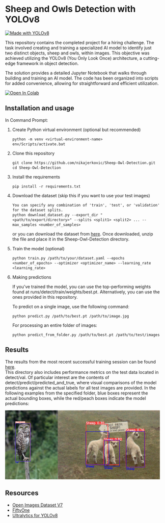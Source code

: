 # Sheep and Owls Detection with YOLOv8
[![Made with YOLOv8](https://img.shields.io/badge/Made_with-YOLOv8-green)](https://docs.ultralytics.com/)


This repository contains the completed project for a hiring challenge. The task involved creating and training a specialized AI model to identify just two distinct objects, sheep and owls, within images. This objective was achieved utilizing the YOLOv8 (You Only Look Once) architecture, a cutting-edge framework in object detection. 

The solution provides a detailed Jupyter Notebook that walks through building and training an AI model. The code has been organized into scripts for added convenience, allowing for straightforward and efficient utilization. 

[![Open In Colab](https://colab.research.google.com/assets/colab-badge.svg)](https://github.com/nikajerkovic/Sheep-Owl-Detection/blob/main/Sheep_Owls_detection.ipynb)

## Installation and usage
In Command Prompt:

  1. Create Python virtual environment (optional but recommended)
     
     ```
     python -m venv <virtual-environment-name>
     env/Scripts/activate.bat
     ```
  2. Clone this repository
     
     ```
     git clone https://github.com/nikajerkovic/Sheep-Owl-Detection.git
     cd Sheep-Owl-Detection
     ```
  3. Install the requirements
     
     ```
     pip install -r requirements.txt
     ```
  4. Download the dataset (skip this if you want to use your test images)
     
     ```
     You can specify any combination of 'train', 'test', or 'validation' for the dataset splits.
     python download_dataset.py --export_dir "<path/to/export/directory>" --splits <split1> <split2> ... --max_samples <number_of_samples>
     ```
     or you can download the dataset from [here](https://drive.google.com/file/d/17hCNN3HpmSg63DIvscNlCNlb-wM1z20d/view?usp=sharing).  Once downloaded, unzip the file and place it in the Sheep-Owl-Detection directory.
     
  5. Train the model (optional)

     ```
     python train.py /path/to/your/dataset.yaml --epochs <number_of_epochs> --optimizer <optimizer_name> --learning_rate <learning_rate>
     ```
      
  6. Making predictions

      If you've trained the model, you can use the top-performing weights found at runs/detect/train/weights/best.pt. Alternatively, you can use the ones provided in this repository.
     
      To predict on a single image, use the following command:
      ```
      python predict.py /path/to/best.pt /path/to/image.jpg
      ```
      
      For processing an entire folder of images:
     
      ```
      python predict_from_folder.py /path/to/best.pt /path/to/test/images
      ```

## Results

The results from the most recent successful training session can be found [here](https://drive.google.com/file/d/1dMueyC95fHef9xHnQ-dEUaLpmrr7sRNh/view?usp=sharing). </br>
This directory also includes performance metrics on the test data located in detect/val. Of particular interest are the contents of detect/predict/predicted_and_true, where visual comparisons of the model predictions against the actual labels for all test images are provided. In the following examples from the specified folder, blue boxes represent the actual bounding boxes, while the red/peach boxes indicate the model predictions:

![alt text](https://github.com/nikajerkovic/Sheep-Owl-Detection/blob/main/image_for_readme.png)


## Resources

- [Open Images Dataset V7](https://storage.googleapis.com/openimages/web/index.html)
- [FiftyOne](https://docs.voxel51.com/)
- [Ultralytics for YOLOv8](https://docs.ultralytics.com/)


      
